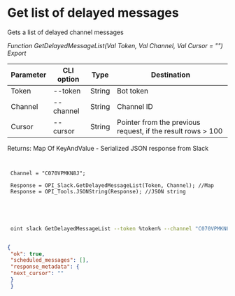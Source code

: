 ﻿---
sidebar_position: 5
---

# Get list of delayed messages
 Gets a list of delayed channel messages


*Function GetDelayedMessageList(Val Token, Val Channel, Val Cursor = "") Export*

 | Parameter | CLI option | Type | Destination |
 |-|-|-|-|
 | Token | --token | String | Bot token |
 | Channel | --channel | String | Channel ID |
 | Cursor | --cursor | String | Pointer from the previous request, if the result rows > 100 |

 
 Returns: Map Of KeyAndValue - Serialized JSON response from Slack

```bsl title="Code example"
	
 
 Channel = "C070VPMKN8J";
 
 Response = OPI_Slack.GetDelayedMessageList(Token, Channel); //Map
 Response = OPI_Tools.JSONString(Response); //JSON string
 
 
	
```

```sh title="CLI command example"
 
 oint slack GetDelayedMessageList --token %token% --channel "C070VPMKN8J" --cursor %cursor%


```


```json title="Result"

{
 "ok": true,
 "scheduled_messages": [],
 "response_metadata": {
 "next_cursor": ""
 }
 }

```
